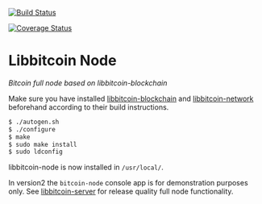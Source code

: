 [![Build Status](https://travis-ci.org/libbitcoin/libbitcoin-node.svg?branch=master)](https://travis-ci.org/libbitcoin/libbitcoin-node)

[![Coverage Status](https://coveralls.io/repos/libbitcoin/libbitcoin-node/badge.svg)](https://coveralls.io/r/libbitcoin/libbitcoin-node)

# Libbitcoin Node

*Bitcoin full node based on libbitcoin-blockchain*

Make sure you have installed [libbitcoin-blockchain](https://github.com/libbitcoin/libbitcoin-blockchain) and [libbitcoin-network](https://github.com/libbitcoin/libbitcoin-network) beforehand according to their build instructions.

```sh
$ ./autogen.sh
$ ./configure
$ make
$ sudo make install
$ sudo ldconfig
```

libbitcoin-node is now installed in `/usr/local/`.

In version2 the `bitcoin-node` console app is for demonstration purposes only. See [libbitcoin-server](https://github.com/libbitcoin/libbitcoin-server) for release quality full node functionality.
